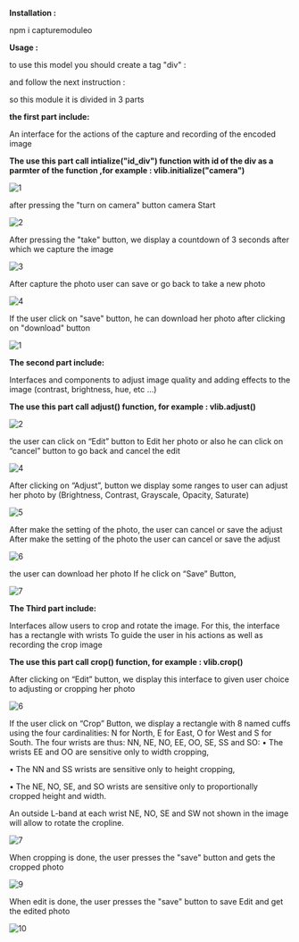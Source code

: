  **Installation :**
 
 npm i capturemoduleo

**Usage :**

to use this model  you should  create a tag "div" :

<div class="top-container" id="camera">
</div>

and follow the next instruction :

so this module it is divided in 3 parts

**the first part include:**


An interface for the actions of the capture and recording of the encoded image

 **The use this part call intialize("id_div") function with id of the div as a parmter of the function ,for  example : vlib.initialize("camera")**


![1](https://user-images.githubusercontent.com/45512316/57559986-dac09c00-7373-11e9-8137-35f87fe792e5.PNG)

after pressing the "turn on camera" button camera Start  


![2](https://user-images.githubusercontent.com/45512316/57559995-e8762180-7373-11e9-8c33-e528bcb9832c.PNG)

After pressing the "take" button, we display a countdown of 3 seconds after which we capture the image 

![3](https://user-images.githubusercontent.com/45512316/57560004-f035c600-7373-11e9-9596-e816a0e20de2.PNG)

After capture the photo user can save or go back to take a new photo

![4](https://user-images.githubusercontent.com/45512316/57560014-fd52b500-7373-11e9-874a-406b97815efe.PNG)

If the user click on "save" button, he can download her photo after clicking on "download" button

![1](https://user-images.githubusercontent.com/45512316/57560042-13607580-7374-11e9-8056-970ca024bea5.PNG)

**The second part include:**

Interfaces and components to adjust image quality and adding effects to the image (contrast, brightness, hue, etc ...)

**The use this part call adjust() function, for example : vlib.adjust()**

![2](https://user-images.githubusercontent.com/45512316/57560062-207d6480-7374-11e9-893d-4c6988c6ca86.PNG)

 the user can click on “Edit” button to Edit her photo or also he can  click on “cancel” button to go back and cancel the edit

![4](https://user-images.githubusercontent.com/45512316/57560084-2ecb8080-7374-11e9-833f-ca1c98fb0310.PNG)

After clicking on “Adjust”, button we display some ranges to user can adjust her photo by (Brightness, Contrast, Grayscale, Opacity, Saturate)

![5](https://user-images.githubusercontent.com/45512316/57560090-33903480-7374-11e9-8c2b-2cc33e42edbd.PNG)

After make the setting of the photo, the user can cancel or save the adjust After make the setting of the photo the user can cancel or save the adjust 

![6](https://user-images.githubusercontent.com/45512316/57560101-3be86f80-7374-11e9-8925-4123bdd35250.PNG)

the user can download her photo If he click on “Save” Button, 

![7](https://user-images.githubusercontent.com/45512316/57560107-4571d780-7374-11e9-974b-bb744e21225d.PNG)

**The Third part include:**

Interfaces allow users to crop and rotate the image. For this, the interface has a rectangle with wrists
To guide the user in his actions as well as recording the crop image

 **The use this part call crop() function, for example  : vlib.crop()**
 
 After clicking on “Edit” button, we display this interface to given user choice to adjusting or cropping her photo 

![6](https://user-images.githubusercontent.com/45512316/57560115-54f12080-7374-11e9-878a-9b2d008f2541.PNG)

If the user click on “Crop” Button, we display a rectangle with 8 named cuffs using the four cardinalities: N for North, E for East, O for West and S for South. The four wrists are thus: NN, NE, NO, EE, OO, SE, SS and SO:
•	The wrists EE and OO are sensitive only to width cropping,

•	The NN and SS wrists are sensitive only to height cropping,

•	The NE, NO, SE, and SO wrists are sensitive only to proportionally cropped height and width.

An outside L-band at each wrist NE, NO, SE and SW not shown in the image will allow to rotate the cropline.


![7](https://user-images.githubusercontent.com/45512316/57560123-5c182e80-7374-11e9-9b08-8098ecaf8d62.PNG)

When cropping is done, the user presses the "save" button and gets the cropped photo 

![9](https://user-images.githubusercontent.com/45512316/57560126-663a2d00-7374-11e9-8795-4bc47ca4e4a1.PNG)

When edit is done, the user presses the "save"  button to save Edit and get the edited photo 

![10](https://user-images.githubusercontent.com/45512316/57560130-69cdb400-7374-11e9-9758-acccf8e06531.PNG)

